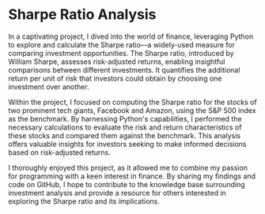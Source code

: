 # Sharpe Ratio Analysis
In a captivating project, I dived into the world of finance, leveraging Python to explore and calculate the Sharpe ratio—a widely-used measure for comparing investment opportunities. The Sharpe ratio, introduced by William Sharpe, assesses risk-adjusted returns, enabling insightful comparisons between different investments. It quantifies the additional return per unit of risk that investors could obtain by choosing one investment over another.

Within the project, I focused on computing the Sharpe ratio for the stocks of two prominent tech giants, Facebook and Amazon, using the S&P 500 index as the benchmark. By harnessing Python's capabilities, I performed the necessary calculations to evaluate the risk and return characteristics of these stocks and compared them against the benchmark. This analysis offers valuable insights for investors seeking to make informed decisions based on risk-adjusted returns.

I thoroughly enjoyed this project, as it allowed me to combine my passion for programming with a keen interest in finance. By sharing my findings and code on GitHub, I hope to contribute to the knowledge base surrounding investment analysis and provide a resource for others interested in exploring the Sharpe ratio and its implications.
